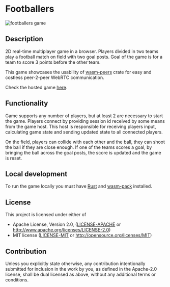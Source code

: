 # Footballers
<img style="display: block; margin-left: auto; margin-right: auto" src="https://i.imgur.com/111ChMK.png" alt="footballers game">

## Description
2D real-time multiplayer game in a browser.
Players divided in two teams play a football match on field with two goal posts.
Goal of the game is for a team to score 3 points before the other team.

This game showcases the usability of [wasm-peers](https://github.com/wasm-peers/wasm-peers) crate for easy and costless peer-2-peer WebRTC communication.

Check the hosted game [here](http://wasm-peers-footballers.s3-website.eu-central-1.amazonaws.com/).

## Functionality
Game supports any number of players, but at least 2 are necessary to start the game.
Players connect by providing session id received by some means from the game host.
This host is responsible for receiving players input, calculating game state and sending updated state to all connected players.

On the field, players can collide with each other and the ball, they can shoot the ball if they are close enough.
If one of the teams scores a goal, by bringing the ball across the goal posts, the score is updated and the game is reset.

## Local development

To run the game locally you must have [Rust](https://www.rust-lang.org/tools/install)
and [wasm-pack](https://rustwasm.github.io/wasm-pack/installer/) installed.


## License

This project is licensed under either of

* Apache License, Version 2.0, ([LICENSE-APACHE](LICENSE-APACHE) or http://www.apache.org/licenses/LICENSE-2.0)
* MIT license ([LICENSE-MIT](LICENSE-MIT) or http://opensource.org/licenses/MIT)

## Contribution

Unless you explicitly state otherwise, any contribution intentionally submitted for inclusion in the work by you, as
defined in the Apache-2.0 license, shall be dual licensed as above, without any additional terms or conditions.
